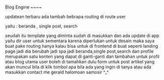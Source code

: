 Blog Engine ~~~~


updatean terbaru ada tambah bebrapa routing di route user

yaitu :
beranda ,
single post,
search

seudah itu template yang diminta sudah di masukkan 
dan ada
update di app yaitu dir user
untuk sementara karena diperlukan untuk desain maka saya buat pake routing 
hanya kalau bisa untuk di frontend  di buat seperti landing page jadi dia berubah jadi spa 
jadi beranda,single post,search dan profile merupakan satu konten yang dapat di ganti-ganti 
dan tambahan untuk profil atau blog utama user boleh di tamahkan dulu form untuk post artikel 
yang akan muncul bila di klik tombol
apa bila ada yang ingin di tanya atau ada masukkan contact me  gerald halomoan samosir ^_^ 